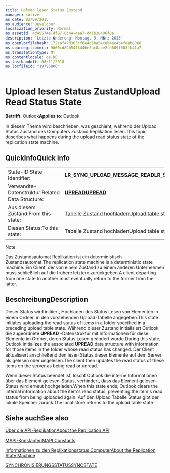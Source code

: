 ```yaml
---
title: Upload lesen Status Zustand
manager: soliver
ms.date: 03/09/2015
ms.audience: Developer
localization_priority: Normal
ms.assetid: 4d45574e-df87-8c44-4aa7-d41b38406f0a
description: 'Letzte �nderung: Montag, 9. M�rz 2015'
ms.openlocfilehash: 172eaf47d305cf6e4d1ba54ceb4ac4b4feab80e8
ms.sourcegitcommit: 9d60cd82b5413446e5bc8ace2cd689f683fb41a7
ms.translationtype: MT
ms.contentlocale: de-DE
ms.lasthandoff: 06/11/2018
ms.locfileid: "19795806"
---
```

# <a name="upload-read-status-state"></a><span data-ttu-id="f6dcb-103">Upload lesen Status Zustand</span><span class="sxs-lookup"><span data-stu-id="f6dcb-103">Upload Read Status State</span></span>

  
  
<span data-ttu-id="f6dcb-104">**Betrifft**: Outlook</span><span class="sxs-lookup"><span data-stu-id="f6dcb-104">**Applies to**: Outlook</span></span> 
  
 <span data-ttu-id="f6dcb-105">In diesem Thema wird beschrieben, was geschieht, während der Upload Status Zustand des Computers Zustand Replikation lesen.</span><span class="sxs-lookup"><span data-stu-id="f6dcb-105">This topic describes what happens during the upload read status state of the replication state machine.</span></span> 
  
## <a name="quick-info"></a><span data-ttu-id="f6dcb-106">QuickInfo</span><span class="sxs-lookup"><span data-stu-id="f6dcb-106">Quick info</span></span>

|||
|:-----|:-----|
|<span data-ttu-id="f6dcb-107">State-ID:</span><span class="sxs-lookup"><span data-stu-id="f6dcb-107">State Identifier:</span></span>  <br/> |<span data-ttu-id="f6dcb-108">**LR_SYNC_UPLOAD_MESSAGE_READ**</span><span class="sxs-lookup"><span data-stu-id="f6dcb-108">**LR_SYNC_UPLOAD_MESSAGE_READ**</span></span> <br/> |
|<span data-ttu-id="f6dcb-109">Verwandte-Datenstruktur:</span><span class="sxs-lookup"><span data-stu-id="f6dcb-109">Related Data Structure:</span></span>  <br/> |<span data-ttu-id="f6dcb-110">**[UPREAD](upread.md)**</span><span class="sxs-lookup"><span data-stu-id="f6dcb-110">**[UPREAD](upread.md)**</span></span> <br/> |
|<span data-ttu-id="f6dcb-111">Aus diesem Zustand:</span><span class="sxs-lookup"><span data-stu-id="f6dcb-111">From this state:</span></span>  <br/> |[<span data-ttu-id="f6dcb-112">Tabelle Zustand hochladen</span><span class="sxs-lookup"><span data-stu-id="f6dcb-112">Upload table state</span></span>](upload-table-state.md) <br/> |
|<span data-ttu-id="f6dcb-113">Diesen Status:</span><span class="sxs-lookup"><span data-stu-id="f6dcb-113">To this state:</span></span>  <br/> |<span data-ttu-id="f6dcb-114">Tabelle Zustand hochladen</span><span class="sxs-lookup"><span data-stu-id="f6dcb-114">Upload table state</span></span>  <br/> |
   
> [!NOTE]
> <span data-ttu-id="f6dcb-115">Das Zustandsautomat Replikation ist ein deterministisch Zustandsautomat.</span><span class="sxs-lookup"><span data-stu-id="f6dcb-115">The replication state machine is a deterministic state machine.</span></span> <span data-ttu-id="f6dcb-116">Ein Client, der von einem Zustand zu einem anderen Unternehmen muss schließlich auf die frühere letztere zurückgeben.</span><span class="sxs-lookup"><span data-stu-id="f6dcb-116">A client departing from one state to another must eventually return to the former from the latter.</span></span> 
  
## <a name="description"></a><span data-ttu-id="f6dcb-117">Beschreibung</span><span class="sxs-lookup"><span data-stu-id="f6dcb-117">Description</span></span>

<span data-ttu-id="f6dcb-118">Dieser Status wird initiiert, Hochladen des Status Lesen von Elementen in einem Ordner, in den vorstehenden Upload-Tabelle angegeben.</span><span class="sxs-lookup"><span data-stu-id="f6dcb-118">This state initiates uploading the read status of items in a folder specified in a preceding upload table state.</span></span> <span data-ttu-id="f6dcb-119">Während dieser Zustand initialisiert Outlook die zugeordnete **UPREAD** -Datenstruktur mit Informationen für diese Elemente im Ordner, deren Status Lesen geändert wurde.</span><span class="sxs-lookup"><span data-stu-id="f6dcb-119">During this state, Outlook initializes the associated **UPREAD** data structure with information for those items in the folder whose read status has changed.</span></span> <span data-ttu-id="f6dcb-120">Der Client aktualisiert anschließend den lesen Status dieser Elemente auf dem Server als gelesen oder ungelesen.</span><span class="sxs-lookup"><span data-stu-id="f6dcb-120">The client then updates the read status of these items on the server as being read or unread.</span></span> 
  
<span data-ttu-id="f6dcb-121">Wenn dieser Status beendet ist, löscht Outlook die interne Informationen über das Element gelesen-Status, verhindert, dass das Element gelesen-Status wird erneut hochgeladen.</span><span class="sxs-lookup"><span data-stu-id="f6dcb-121">When this state ends, Outlook clears the internal information about the item's read status, preventing the item's read status from being uploaded again.</span></span> <span data-ttu-id="f6dcb-122">Auf den Upload Tabelle Status gibt der lokale Speicher zurück.</span><span class="sxs-lookup"><span data-stu-id="f6dcb-122">The local store returns to the upload table state.</span></span>
  
## <a name="see-also"></a><span data-ttu-id="f6dcb-123">Siehe auch</span><span class="sxs-lookup"><span data-stu-id="f6dcb-123">See also</span></span>



[<span data-ttu-id="f6dcb-124">Über die API-Replikation</span><span class="sxs-lookup"><span data-stu-id="f6dcb-124">About the Replication API</span></span>](about-the-replication-api.md)
  
[<span data-ttu-id="f6dcb-125">MAPI-Konstanten</span><span class="sxs-lookup"><span data-stu-id="f6dcb-125">MAPI Constants</span></span>](mapi-constants.md)
  
[<span data-ttu-id="f6dcb-126">Informationen zu den Replikationsstatus Computer</span><span class="sxs-lookup"><span data-stu-id="f6dcb-126">About the Replication State Machine</span></span>](about-the-replication-state-machine.md)
  
[<span data-ttu-id="f6dcb-127">SYNCHRONISIERUNGSSTATUS</span><span class="sxs-lookup"><span data-stu-id="f6dcb-127">SYNCSTATE</span></span>](syncstate.md)

